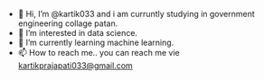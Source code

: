 - 👋 Hi, I’m @kartik033 and i am curruntly studying in government engineering collage patan. 
- 👀 I’m interested in data science.
- 🌱 I’m currently learning machine learning.
- 📫 How to reach me.. you can reach me vie kartikprajapati033@gmail.com

<!---
kartik033/kartik033 is a ✨ special ✨ repository because its `README.md` (this file) appears on your GitHub profile.
You can click the Preview link to take a look at your changes.
--->
